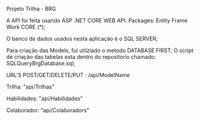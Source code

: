 Projeto Trilha - BRG


A API foi feita usando ASP .NET CORE WEB API.
Packages: Entity Frame Work CORE (*);

O banco de dados usados nesta aplicação é o SQL SERVER;

Para criação das Models, fui utilziado o metodo DATABASE FIRST;
O script de criação das tabelas esta dentro do repositorio chamado: SQLQueryBrgDatabase.sql;

URL'S POST/GET/DELETE/PUT : /api/ModelName

Trilha: 
"api/Trilhas"

Habilidades:
"api/Habilidades"

Colaborador:
"api/Colaboradors"
